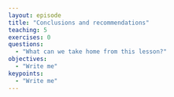 ```yaml
---
layout: episode
title: "Conclusions and recommendations"
teaching: 5
exercises: 0
questions:
  - "What can we take home from this lesson?"
objectives:
  - "Write me"
keypoints:
  - "Write me"
---
```

